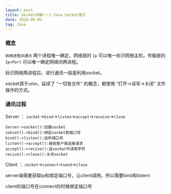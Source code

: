 ```yaml
---
layout: post
title: Socket详解(一):Java Socket简介
date: 2018-06-05
tag: Java
---
```


### 概念

`网络进程间通讯` 两个进程唯一确定，网络层的 `Ip` 可以唯一标识网络主机，传输层的 `Ip+Port` 可以唯一确定网络间两进程。

标识网络两进程后，进行通讯一般是利用socket。

socket源于unix，延续了 “一切皆文件” 的概念，都使用 “打开->读写->关闭” 文件操作的方式。

### 通讯过程

Server ： `socket`->`bind`->`listen`->`accept`->`receive`->`close`

```seq
Server->socket():创建socket
sokcet()->bind():绑定socket和端口号
bind()->listen():监听端口号
listen()->accept():接收客户端连接请求
accept()->recive():送socket中读取字符
recive()->close():关闭socket
```

Client ： `socket`->`connect`->`send`->`close`

server端需要获取ip和绑定端口号，让client调用，所以需要bind和listern

client的端口号在connect的时候绑定端口号
